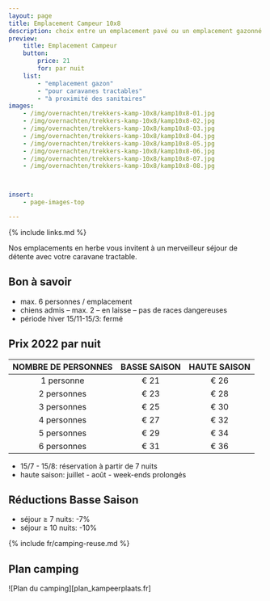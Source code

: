 ```yaml
---
layout: page
title: Emplacement Campeur 10x8
description: choix entre un emplacement pavé ou un emplacement gazonné
preview:
    title: Emplacement Campeur 
    button:
        price: 21
        for: par nuit
    list:
        - "emplacement gazon"
        - "pour caravanes tractables"
        - "à proximité des sanitaires"
images:
    - /img/overnachten/trekkers-kamp-10x8/kamp10x8-01.jpg
    - /img/overnachten/trekkers-kamp-10x8/kamp10x8-02.jpg
    - /img/overnachten/trekkers-kamp-10x8/kamp10x8-03.jpg
    - /img/overnachten/trekkers-kamp-10x8/kamp10x8-04.jpg
    - /img/overnachten/trekkers-kamp-10x8/kamp10x8-05.jpg
    - /img/overnachten/trekkers-kamp-10x8/kamp10x8-06.jpg
    - /img/overnachten/trekkers-kamp-10x8/kamp10x8-07.jpg
    - /img/overnachten/trekkers-kamp-10x8/kamp10x8-08.jpg



insert:
    - page-images-top

---
```

{% include links.md %}

Nos emplacements en herbe vous invitent à un merveilleur séjour de détente avec votre caravane tractable.

## Bon à savoir

- max. 6 personnes / emplacement
- chiens admis – max. 2 – en laisse – pas de races dangereuses
- période hiver 15/11-15/3: fermé

## Prix 2022 par nuit


NOMBRE DE PERSONNES |BASSE SAISON |HAUTE SAISON
:------------------:|:-----------:|:-----------:|
1 personne          |€ 21         |€ 26     
2 personnes         |€ 23         |€ 28          
3 personnes         |€ 25         |€ 30
4 personnes         |€ 27         |€ 32
5 personnes         |€ 29         |€ 34
6 personnes         |€ 31         |€ 36


* 15/7 - 15/8: réservation à partir de 7 nuits
* haute saison: juillet - août - week-ends prolongés

## Réductions Basse Saison

- séjour ≥ 7 nuits: -7%
- séjour ≥ 10 nuits: -10%

{% include fr/camping-reuse.md %}



## Plan camping

![Plan du camping][plan_kampeerplaats.fr]
